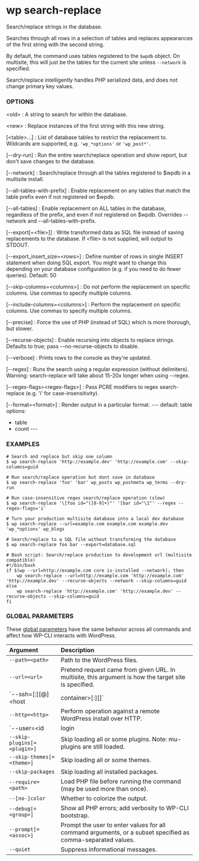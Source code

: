 # wp search-replace

Search/replace strings in the database.

Searches through all rows in a selection of tables and replaces
appearances of the first string with the second string.

By default, the command uses tables registered to the `$wpdb` object. On
multisite, this will just be the tables for the current site unless
`--network` is specified.

Search/replace intelligently handles PHP serialized data, and does not
change primary key values.

### OPTIONS

&lt;old&gt;
: A string to search for within the database.

&lt;new&gt;
: Replace instances of the first string with this new string.

[&lt;table&gt;...]
: List of database tables to restrict the replacement to. Wildcards are
supported, e.g. `'wp_*options'` or `'wp_post*'`.

[\--dry-run]
: Run the entire search/replace operation and show report, but don't save
changes to the database.

[\--network]
: Search/replace through all the tables registered to $wpdb in a
multisite install.

[\--all-tables-with-prefix]
: Enable replacement on any tables that match the table prefix even if
not registered on $wpdb.

[\--all-tables]
: Enable replacement on ALL tables in the database, regardless of the
prefix, and even if not registered on $wpdb. Overrides --network
and --all-tables-with-prefix.

[\--export[=&lt;file&gt;]]
: Write transformed data as SQL file instead of saving replacements to
the database. If &lt;file&gt; is not supplied, will output to STDOUT.

[\--export_insert_size=&lt;rows&gt;]
: Define number of rows in single INSERT statement when doing SQL export.
You might want to change this depending on your database configuration
(e.g. if you need to do fewer queries). Default: 50

[\--skip-columns=&lt;columns&gt;]
: Do not perform the replacement on specific columns. Use commas to
specify multiple columns.

[\--include-columns=&lt;columns&gt;]
: Perform the replacement on specific columns. Use commas to
specify multiple columns.

[\--precise]
: Force the use of PHP (instead of SQL) which is more thorough,
but slower.

[\--recurse-objects]
: Enable recursing into objects to replace strings. Defaults to true;
pass --no-recurse-objects to disable.

[\--verbose]
: Prints rows to the console as they're updated.

[\--regex]
: Runs the search using a regular expression (without delimiters).
Warning: search-replace will take about 15-20x longer when using --regex.

[\--regex-flags=&lt;regex-flags&gt;]
: Pass PCRE modifiers to regex search-replace (e.g. 'i' for case-insensitivity).

[\--format=&lt;format&gt;]
: Render output in a particular format.
\---
default: table
options:
  - table
  - count
\---

### EXAMPLES

    # Search and replace but skip one column
    $ wp search-replace 'http://example.dev' 'http://example.com' --skip-columns=guid

    # Run search/replace operation but dont save in database
    $ wp search-replace 'foo' 'bar' wp_posts wp_postmeta wp_terms --dry-run

    # Run case-insensitive regex search/replace operation (slow)
    $ wp search-replace '\[foo id="([0-9]+)"' '[bar id="\1"' --regex --regex-flags='i'

    # Turn your production multisite database into a local dev database
    $ wp search-replace --url=example.com example.com example.dev 'wp_*options' wp_blogs

    # Search/replace to a SQL file without transforming the database
    $ wp search-replace foo bar --export=database.sql

    # Bash script: Search/replace production to development url (multisite compatible)
    #!/bin/bash
    if $(wp --url=http://example.com core is-installed --network); then
        wp search-replace --url=http://example.com 'http://example.com' 'http://example.dev' --recurse-objects --network --skip-columns=guid
    else
        wp search-replace 'http://example.com' 'http://example.dev' --recurse-objects --skip-columns=guid
    fi

### GLOBAL PARAMETERS

These [global parameters](https://make.wordpress.org/cli/handbook/config/) have the same behavior across all commands and affect how WP-CLI interacts with WordPress.

| **Argument**    | **Description**              |
|:----------------|:-----------------------------|
| `--path=<path>` | Path to the WordPress files. |
| `--url=<url>` | Pretend request came from given URL. In multisite, this argument is how the target site is specified. |
| `--ssh=[<scheme>:][<user>@]<host|container>[:<port>][<path>]` | Perform operation against a remote server over SSH (or a container using scheme of "docker" or "docker-compose"). |
| `--http=<http>` | Perform operation against a remote WordPress install over HTTP. |
| `--user=<id|login|email>` | Set the WordPress user. |
| `--skip-plugins[=<plugin>]` | Skip loading all or some plugins. Note: mu-plugins are still loaded. |
| `--skip-themes[=<theme>]` | Skip loading all or some themes. |
| `--skip-packages` | Skip loading all installed packages. |
| `--require=<path>` | Load PHP file before running the command (may be used more than once). |
| `--[no-]color` | Whether to colorize the output. |
| `--debug[=<group>]` | Show all PHP errors; add verbosity to WP-CLI bootstrap. |
| `--prompt[=<assoc>]` | Prompt the user to enter values for all command arguments, or a subset specified as comma-separated values. |
| `--quiet` | Suppress informational messages. |
